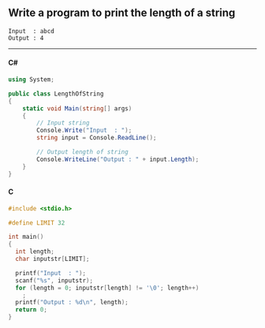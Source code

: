 ## Write a program to print the length of a string

```
Input  : abcd
Output : 4
```

---

<CodeBlock slots="heading, code" repeat="2" languages="C#, C" />

#### C#

```cs
using System;

public class LengthOfString
{
    static void Main(string[] args)
    {
        // Input string
        Console.Write("Input  : ");
        string input = Console.ReadLine();

        // Output length of string
        Console.WriteLine("Output : " + input.Length);
    }
}
```

#### C

```c
#include <stdio.h>

#define LIMIT 32

int main()
{
  int length;
  char inputstr[LIMIT];

  printf("Input  : ");
  scanf("%s", inputstr);
  for (length = 0; inputstr[length] != '\0'; length++)
    ;
  printf("Output : %d\n", length);
  return 0;
}
```
